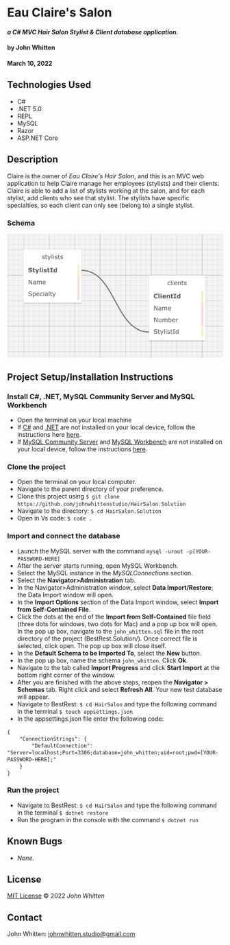# **Eau Claire's Salon**
#### _a C# MVC Hair Salon Stylist & Client database application._

#### by **John Whitten**
#### March 10, 2022

## Technologies Used
- C#
- .NET 5.0
- REPL
- MySQL
- Razor
- ASP.NET Core


## Description
Claire is the owner of _Eau Claire's Hair Salon_, and this is an MVC web application to help Claire manage her employees (stylists) and their clients. Claire is able to add a list of stylists working at the salon, and for each stylist, add clients who see that stylist. The stylists have specific specialties, so each client can only see (belong to) a single stylist.

### Schema
![Schema](./HairSalon/wwwroot/img/schema1.png)

## Project Setup/Installation Instructions

### Install C#, .NET, MySQL Community Server and MySQL Workbench
- Open the terminal on your local machine
- If [C#](https://docs.microsoft.com/en-us/dotnet/csharp/) and [.NET](https://docs.microsoft.com/en-us/dotnet/) are not installed on your local device, follow the instructions here [here](https://www.learnhowtoprogram.com/c-and-net-part-time/getting-started-with-c/installing-c-and-net).
- If [MySQL Community Server](https://dev.mysql.com/downloads/mysql/) and [MySQL Workbench](https://www.mysql.com/products/workbench/) are not installed on your local device, follow the instructions [here](https://www.learnhowtoprogram.com/c-and-net-part-time/getting-started-with-c/installing-and-configuring-mysql).


### Clone the project
- Open the terminal on your local computer.
- Navigate to the parent directory of your preference.
- Clone this project using `$ git clone https://github.com/johnwhittenstudio/HairSalon.Solution`
- Navigate to the directory: ```$ cd HairSalon.Solution```
- Open in Vs code: ```$ code .```

### Import and connect the database
- Launch the MySQL server with the command ```mysql -uroot -p[YOUR-PASSWORD-HERE]```
- After the server starts running, open MySQL Workbench.
- Select the MySQL instance in the _MySQLConnections_ section.
- Select the **Navigator>Administration** tab.
- In the Navigator>Administration window, select **Data Import/Restore**; the Data Import window will open.
- In the **Import Options** section of the Data Import window, select **Import from Self-Contained File**.
- Click the dots at the end of the **Import from Self-Contained** file field (three dots for windows, two dots for Mac) and a pop up box will open. In the pop up box, navigate to the ```john_whitten.sql``` file in the root directory of the project (BestRest.Solution/). Once correct file is selected, click open. The pop up box will close itself.
- In the **Default Schema to be Imported To**, select the **New** button. 
- In the pop up box, name the schema ```john_whitten```. Click **Ok**.
- Navigate to the tab called **Import Progress** and click **Start Import** at the bottom right corner of the window.
- After you are finished with the above steps, reopen the **Navigator > Schemas** tab. Right click and select **Refresh All**. Your new test database will appear.
- Navigate to BestRest: ```$ cd HairSalon``` and type the following command in the terminal ```$ touch appsettings.json```
- In the appsettings.json file enter the following code:
```
{
    "ConnectionStrings": {
        "DefaultConnection": "Server=localhost;Port=3306;database=john_whitten;uid=root;pwd=[YOUR-PASSWORD-HERE];"
    }
}
```

### Run the project
- Navigate to BestRest: ```$ cd HairSalon``` and type the following command in the terminal ```$ dotnet restore```
- Run the program in the console with the command ```$ dotnet run```

## Known Bugs
- _None._

## License
[MIT License](https://opensource.org/licenses/MIT) © 2022 _John Whitten_

## Contact
John Whitten: [johnwhitten.studio@gmail.com](mailto:johnwhitten.studio@gmail.com)
